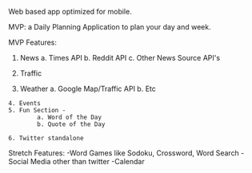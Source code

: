 Web based app optimized for mobile.

MVP: a Daily Planning Application to plan your day and week. 

MVP Features:
  1. News
   	  a. Times API
			b. Reddit API
			c. Other News Source API's

  2. Traffic
  3. Weather
   		a. Google Map/Traffic API
			b. Etc

	4. Events
	5. Fun Section -
	 		a. Word of the Day
			b. Quote of the Day

	6. Twitter standalone


Stretch Features:
-Word Games like Sodoku, Crossword, Word Search
-Social Media other than twitter
-Calendar
